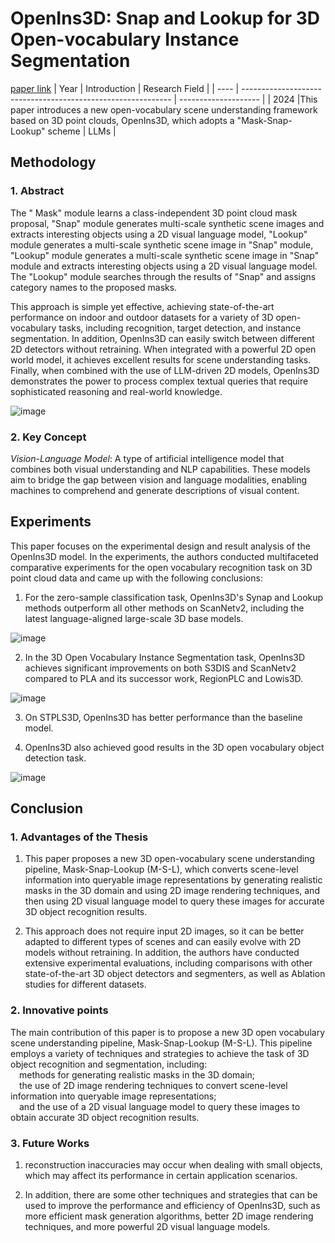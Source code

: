 # OpenIns3D: Snap and Lookup for 3D Open-vocabulary Instance Segmentation
[paper link](https://arxiv.org/pdf/2309.00616) 
| Year | Introduction                                                         | Research Field                 |
| ---- | ------------------------------------------------------------ | -------------------- |
| 2024 |This paper introduces a new open-vocabulary scene understanding framework based on 3D point clouds, OpenIns3D, which adopts a "Mask-Snap-Lookup" scheme           | LLMs         |

## Methodology

### 1. Abstract
The " Mask" module learns a class-independent 3D point cloud mask proposal, "Snap" module generates multi-scale synthetic scene images and extracts interesting objects using a 2D visual language model, "Lookup" module generates a multi-scale synthetic scene image in "Snap" module, "Lookup" module generates a multi-scale synthetic scene image in "Snap" module and extracts interesting objects using a 2D visual language model. The "Lookup" module searches through the results of "Snap" and assigns category names to the proposed masks.

This approach is simple yet effective, achieving state-of-the-art performance on indoor and outdoor datasets for a variety of 3D open-vocabulary tasks, including recognition, target detection, and instance segmentation. In addition, OpenIns3D can easily switch between different 2D detectors without retraining. When integrated with a powerful 2D open world model, it achieves excellent results for scene understanding tasks. Finally, when combined with the use of LLM-driven 2D models, OpenIns3D demonstrates the power to process complex textual queries that require sophisticated reasoning and real-world knowledge.

![image](https://github.com/user-attachments/assets/9f1b3215-c9b5-45b7-a7ee-2ba96c0b258e)

### 2. Key Concept
_Vision-Language Model_: A type of artificial intelligence model that combines both visual understanding and NLP capabilities. These models aim to bridge the gap between vision and language modalities, enabling machines to comprehend and generate descriptions of visual content.

## Experiments
This paper focuses on the experimental design and result analysis of the OpenIns3D model. In the experiments, the authors conducted multifaceted comparative experiments for the open vocabulary recognition task on 3D point cloud data and came up with the following conclusions:

  1. For the zero-sample classification task, OpenIns3D's Synap and Lookup methods outperform all other methods on ScanNetv2, including the latest language-aligned large-scale 3D base models.

![image](https://github.com/user-attachments/assets/ccd965a7-0572-499d-ad29-26026869a0f9)

  2. In the 3D Open Vocabulary Instance Segmentation task, OpenIns3D achieves significant improvements on both S3DIS and ScanNetv2 compared to PLA and its successor work, RegionPLC and Lowis3D.

![image](https://github.com/user-attachments/assets/4af713cd-ad4b-46e2-8f15-fc2277d282b2)

  3. On STPLS3D, OpenIns3D has better performance than the baseline model.

  4. OpenIns3D also achieved good results in the 3D open vocabulary object detection task.
     
![image](https://github.com/user-attachments/assets/b246cec0-9931-47d3-aa7d-b688ab116252)

## Conclusion

### 1. Advantages of the Thesis
  1. This paper proposes a new 3D open-vocabulary scene understanding pipeline, Mask-Snap-Lookup (M-S-L), which converts scene-level information into queryable image representations by generating realistic masks in the 3D domain and using 2D image rendering techniques, and then using 2D visual language model to query these images for accurate 3D object recognition results.
  
  2. This approach does not require input 2D images, so it can be better adapted to different types of scenes and can easily evolve with 2D models without retraining. In addition, the authors have conducted extensive experimental evaluations, including comparisons with other state-of-the-art 3D object detectors and segmenters, as well as Ablation studies for different datasets. 

### 2. Innovative points
The main contribution of this paper is to propose a new 3D open vocabulary scene understanding pipeline, Mask-Snap-Lookup (M-S-L). This pipeline employs a variety of techniques and strategies to achieve the task of 3D object recognition and segmentation, including: <br>&emsp;methods for generating realistic masks in the 3D domain; 
<br>&emsp;the use of 2D image rendering techniques to convert scene-level information into queryable image representations; 
<br>&emsp;and the use of a 2D visual language model to query these images to obtain accurate 3D object recognition results. 

### 3. Future Works
  1. reconstruction inaccuracies may occur when dealing with small objects, which may affect its performance in certain application scenarios.
  
  2.  In addition, there are some other techniques and strategies that can be used to improve the performance and efficiency of OpenIns3D, such as more efficient mask generation algorithms, better 2D image rendering techniques, and more powerful 2D visual language models. 

